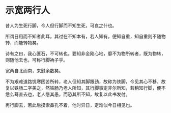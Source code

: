 # 示宽两行人

昔人为生死行脚，今人但行脚而不知生死，可哀之什也。

所谓日用而不知者此耳，其过在不知本有，若人知有，便知自重，知自重则不随物转，而能转物矣。

诗有之曰，我心匪石，不可转也。要知非金刚心地，靡不为物所转者，既为物转，则随他去也，可称行脚衲子乎。

宽两自北而南，来慰余数矣。

不为艰难道路饥寒困苦所转，老人但知其脚跟劲，故称为铁脚，今见其心不移，故复以铁肠二字美之，然铁肠乃老人所知，其行脚事定非尔所知，若稍知行脚，便不恁么蓦直去也，老人愍其愚，而恐其所不知，故复以此书发付。

再行脚去，若此后摸索鼻孔不着，他时异日，定难似今日相见也。
